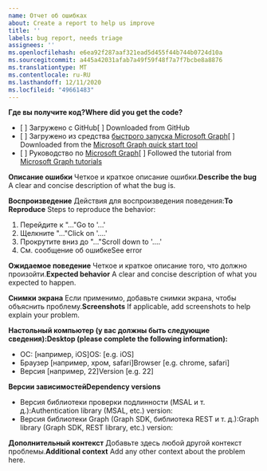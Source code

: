```yaml
---
name: Отчет об ошибках
about: Create a report to help us improve
title: ''
labels: bug report, needs triage
assignees: ''
ms.openlocfilehash: e6ea92f287aaf321ead5d455f44b744b0724d10a
ms.sourcegitcommit: a445a42031afab7a49f59f48f7a7f7bcbe8a8876
ms.translationtype: MT
ms.contentlocale: ru-RU
ms.lasthandoff: 12/11/2020
ms.locfileid: "49661483"
---
```

<span data-ttu-id="e1e73-102">**Где вы получите код?**</span><span class="sxs-lookup"><span data-stu-id="e1e73-102">**Where did you get the code?**</span></span>
- <span data-ttu-id="e1e73-103">[ ] Загружено с GitHub</span><span class="sxs-lookup"><span data-stu-id="e1e73-103">[ ] Downloaded from GitHub</span></span>
- <span data-ttu-id="e1e73-104">[ ] Загружено из средства [быстрого запуска Microsoft Graph](https://developer.microsoft.com/graph/quick-start)</span><span class="sxs-lookup"><span data-stu-id="e1e73-104">[ ] Downloaded from the [Microsoft Graph quick start tool](https://developer.microsoft.com/graph/quick-start)</span></span>
- <span data-ttu-id="e1e73-105">[ ] Руководство по [Microsoft Graph](https://docs.microsoft.com/graph/tutorials)</span><span class="sxs-lookup"><span data-stu-id="e1e73-105">[ ] Followed the tutorial from [Microsoft Graph tutorials](https://docs.microsoft.com/graph/tutorials)</span></span>

<span data-ttu-id="e1e73-106">**Описание ошибки** Четкое и краткое описание ошибки.</span><span class="sxs-lookup"><span data-stu-id="e1e73-106">**Describe the bug** A clear and concise description of what the bug is.</span></span>

<span data-ttu-id="e1e73-107">**Воспроизведение** Действия для воспроизведения поведения:</span><span class="sxs-lookup"><span data-stu-id="e1e73-107">**To Reproduce** Steps to reproduce the behavior:</span></span>
1. <span data-ttu-id="e1e73-108">Перейдите к "..."</span><span class="sxs-lookup"><span data-stu-id="e1e73-108">Go to '...'</span></span>
2. <span data-ttu-id="e1e73-109">Щелкните "..."</span><span class="sxs-lookup"><span data-stu-id="e1e73-109">Click on '....'</span></span>
3. <span data-ttu-id="e1e73-110">Прокрутите вниз до "..."</span><span class="sxs-lookup"><span data-stu-id="e1e73-110">Scroll down to '....'</span></span>
4. <span data-ttu-id="e1e73-111">См. сообщение об ошибке</span><span class="sxs-lookup"><span data-stu-id="e1e73-111">See error</span></span>

<span data-ttu-id="e1e73-112">**Ожидаемое поведение** Четкое и краткое описание того, что должно произойти.</span><span class="sxs-lookup"><span data-stu-id="e1e73-112">**Expected behavior** A clear and concise description of what you expected to happen.</span></span>

<span data-ttu-id="e1e73-113">**Снимки экрана** Если применимо, добавьте снимки экрана, чтобы объяснить проблему.</span><span class="sxs-lookup"><span data-stu-id="e1e73-113">**Screenshots** If applicable, add screenshots to help explain your problem.</span></span>

<span data-ttu-id="e1e73-114">**Настольный компьютер (у вас должны быть следующие сведения):**</span><span class="sxs-lookup"><span data-stu-id="e1e73-114">**Desktop (please complete the following information):**</span></span>
 - <span data-ttu-id="e1e73-115">ОС: [например, iOS]</span><span class="sxs-lookup"><span data-stu-id="e1e73-115">OS: [e.g. iOS]</span></span>
 - <span data-ttu-id="e1e73-116">Браузер [например, хром, safari]</span><span class="sxs-lookup"><span data-stu-id="e1e73-116">Browser [e.g. chrome, safari]</span></span>
 - <span data-ttu-id="e1e73-117">Версия [например, 22]</span><span class="sxs-lookup"><span data-stu-id="e1e73-117">Version [e.g. 22]</span></span>

<span data-ttu-id="e1e73-118">**Версии зависимостей**</span><span class="sxs-lookup"><span data-stu-id="e1e73-118">**Dependency versions**</span></span>
 - <span data-ttu-id="e1e73-119">Версия библиотеки проверки подлинности (MSAL и т. д.):</span><span class="sxs-lookup"><span data-stu-id="e1e73-119">Authentication library (MSAL, etc.) version:</span></span>
 - <span data-ttu-id="e1e73-120">Версия библиотеки Graph (Graph SDK, библиотека REST и т. д.):</span><span class="sxs-lookup"><span data-stu-id="e1e73-120">Graph library (Graph SDK, REST library, etc.) version:</span></span>  

<span data-ttu-id="e1e73-121">**Дополнительный контекст** Добавьте здесь любой другой контекст проблемы.</span><span class="sxs-lookup"><span data-stu-id="e1e73-121">**Additional context** Add any other context about the problem here.</span></span>
